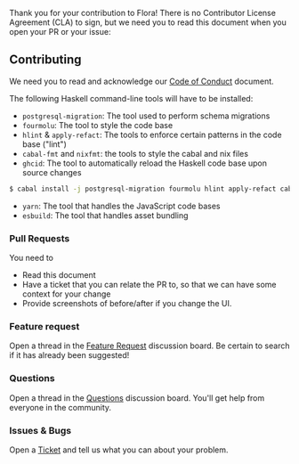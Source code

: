 Thank you for your contribution to Flora! There is no Contributor License Agreement (CLA) to sign,
but we need you to read this document when you open your PR or your issue:

## Contributing

We need you to read and acknowledge our [Code of Conduct][CoC] document.

The following Haskell command-line tools will have to be installed:

* `postgresql-migration`: The tool used to perform schema migrations
* `fourmolu`: The tool to style the code base
* `hlint` & `apply-refact`: The tools to enforce certain patterns in the code base ("lint")
* `cabal-fmt` and `nixfmt`: the tools to style the cabal and nix files
* `ghcid`: The tool to automatically reload the Haskell code base upon source changes

```bash
$ cabal install -j postgresql-migration fourmolu hlint apply-refact cabal-fmt nixfmt ghcid
```

* `yarn`: The tool that handles the JavaScript code bases
* `esbuild`: The tool that handles asset bundling

### Pull Requests

You need to

* Read this document
* Have a ticket that you can relate the PR to, so that we can have some context for your change
* Provide screenshots of before/after if you change the UI.

### Feature request

Open a thread in the [Feature Request][Feature Request board] discussion board.
Be certain to search if it has already been suggested!

### Questions 

Open a thread in the [Questions][Questions board] discussion board. You'll get help from everyone in the community.

### Issues & Bugs

Open a [Ticket][Ticket] and tell us what you can about your problem.

[CoC]: https://github.com/flora-pm/flora-server/blob/master/CODE_OF_CONDUCT.md
[Feature Request board]: https://github.com/flora-pm/flora-server/discussions/new?category=feature-requests
[Questions board]: https://github.com/flora-pm/flora-server/discussions/categories/questions
[Ticket]: https://github.com/flora-pm/flora-server/issues/new
